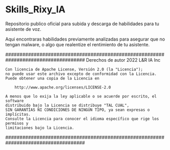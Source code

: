 # Skills_Rixy_IA
Repositorio publico oficial para subida y descarga de habilidades para tu asistente de voz.

Aqui encontraras habilidades previamente analizadas para asegurar que no tengan malware, o algo que realentize el rentimiento de tu asistente.

####################################################################################
    Derechos de autor 2022 L&R IA Inc                                              
                                                                                   
    Con licencia de Apache License, Versión 2.0 (la "Licencia");                   
    no puede usar este archivo excepto de conformidad con la Licencia.             
    Puede obtener una copia de la Licencia en                                      
                                                                                   
        http://www.apache.org/licenses/LICENSE-2.0                                 
                                                                                   
    A menos que lo exija la ley aplicable o se acuerde por escrito, el software    
    distribuido bajo la Licencia se distribuye "TAL CUAL",                         
    SIN GARANTÍAS NI CONDICIONES DE NINGÚN TIPO, ya sean expresas o implícitas.    
    Consulte la Licencia para conocer el idioma específico que rige los permisos y 
    limitaciones bajo la Licencia.                                                 
####################################################################################
